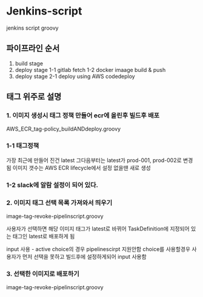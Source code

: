 # Jenkins-script
jenkins script groovy  <br/>


## 파이프라인 순서
1. build stage
2. deploy stage
    1-1 gitlab fetch
    1-2 docker imaage build & push
2. deploy stage
    2-1 deploy using AWS codedeploy



## 태그 위주로 설명  <br/>

### 1. 이미지 생성시 태그 정책 만들어 ecr에 올린후 빌드후 배포
 AWS_ECR_tag-policy_buildANDdeploy.groovy  <br/>

### 1-1 태그정책
 가장 최근에 만들어 진건 latest
 그다음부터는 latest가 prod-001, prod-002로 변경됨
 이미지 갯수는 AWS ECR lifecycle에서 설정
 없을땐 새로 생성  <br/>

### 1-2 slack에 알람 설정이 되어 있다.  <br/>


### 2. 이미지 태그 선택 목록 가져와서 띄우기
 image-tag-revoke-pipelinscript.groovy  <br/>

  사용자가 선택하면 해당 이미지 태그가 latest로 바뀌어 TaskDefinition에 지정되어 있는 태그인 latest로 배포하게 됨  <br/>

 input 사용 - active choice의 경우 pipelinescirpt 지원안함
 choice를 사용할경우 사용자가 먼저 선택을 못하고 빌드후에 설정하게되어 input 사용함  <br/>


### 3. 선택한 이미지로 배포하기
 image-tag-revoke-pipelinscript.groovy
